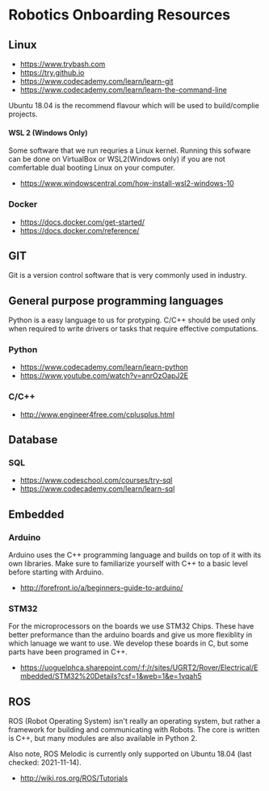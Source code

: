 # Robotics Onboarding Resources 


## Linux 

- https://www.trybash.com
- https://try.github.io
- https://www.codecademy.com/learn/learn-git
- https://www.codecademy.com/learn/learn-the-command-line

Ubuntu 18.04 is the recommend flavour which will be used to build/complie
projects.

#### WSL 2 (Windows Only)
Some software that we run requries a Linux kernel. Running 
this sofware can be done on VirtualBox or WSL2(Windows only) 
if you are not comfertable dual booting Linux on your 
computer. 

- https://www.windowscentral.com/how-install-wsl2-windows-10

### Docker

- https://docs.docker.com/get-started/
- https://docs.docker.com/reference/

## GIT
Git is a version control software that is very commonly used
in industry.

## General purpose programming languages

Python is a easy language to us for protyping. C/C++ should be used only when
required to write drivers or tasks that require effective computations.

### Python
- https://www.codecademy.com/learn/learn-python
- https://www.youtube.com/watch?v=anrOzOapJ2E

### C/C++
- http://www.engineer4free.com/cplusplus.html


## Database

### SQL
- https://www.codeschool.com/courses/try-sql
- https://www.codecademy.com/learn/learn-sql


## Embedded

### Arduino
Arduino uses the C++ programming language and builds on top of it with its own
libraries. Make sure to familiarize yourself with C++ to a basic level before 
starting with Arduino.

- http://forefront.io/a/beginners-guide-to-arduino/

### STM32
For the microprocessors on the boards we use STM32 Chips. These have 
better preformance than the arduino boards and give us more flexiblity in 
which lanuage we want to use. We develop these boards in C, but some parts
have been programed in C++. 

- https://uoguelphca.sharepoint.com/:f:/r/sites/UGRT2/Rover/Electrical/Embedded/STM32%20Details?csf=1&web=1&e=1vqah5

## ROS
ROS (Robot Operating System) isn't really an operating system, but rather a 
framework for building and communicating with Robots. The core is written is
C++, but many modules are also available in Python 2.

Also note, ROS Melodic is currently only supported on Ubuntu 18.04 (last checked: 2021-11-14).

- http://wiki.ros.org/ROS/Tutorials
